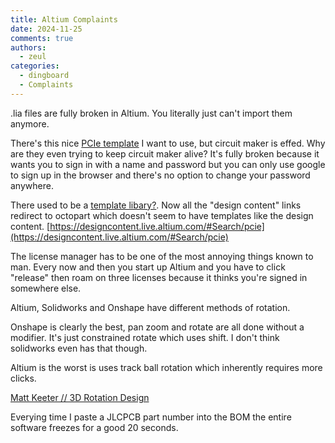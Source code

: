 ```yaml
---
title: Altium Complaints
date: 2024-11-25
comments: true
authors:
  - zeul
categories:
  - dingboard
  - Complaints
---
```


.lia files are fully broken in Altium. You literally just can't import them anymore.

There's this nice [PCIe template](https://circuitmaker.com/Projects/Details/Patrick-Reeb-2/PCIE-x1-Template) I want to use, but circuit maker is effed.
Why are they even trying to keep circuit maker alive? It's fully broken because it wants you to sign in with a name and password but you can only use google to sign up in the browser and there's no option to change your password anywhere. 

There used to be a [template libary?](https://techdocs.altium.com/display/ALIVE/AltiumLive+-+Content+Store). Now all the "design content" links redirect to octopart which doesn't seem to have templates like the design content. [https://designcontent.live.altium.com/#Search/pcie](https://designcontent.live.altium.com/#Search/pcie)

The license manager has to be one of the most annoying things known to man. Every now and then you start up Altium and you have to click "release" then roam on three licenses because it thinks you're signed in somewhere else.

Altium, Solidworks and Onshape have different methods of rotation. 

Onshape is clearly the best, pan zoom and rotate are all done without a modifier. It's just constrained rotate which uses shift. I don't think solidworks even has that though.

Altium is the worst is uses track ball rotation which inherently requires more clicks.

[Matt Keeter // 3D Rotation Design](https://www.mattkeeter.com/projects/rotation/)


Everying time I paste a JLCPCB part number into the BOM the entire software freezes for a good 20 seconds. 